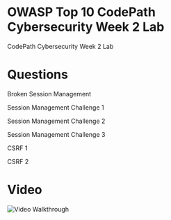 # OWASP Top 10 CodePath Cybersecurity Week 2 Lab
CodePath Cybersecurity Week 2 Lab
# Questions
Broken Session Management

Session Management Challenge 1

Session Management Challenge 2

Session Management Challenge 3

CSRF 1

CSRF 2


# Video
<img src='https://i.imgur.com/iqvU5hr' title='Video Walkthrough' width='' alt='Video Walkthrough' />

